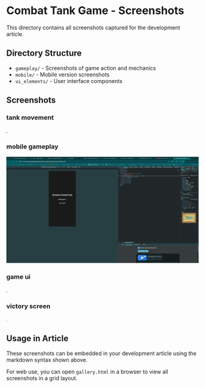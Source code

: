 # Combat Tank Game - Screenshots

This directory contains all screenshots captured for the development article.

## Directory Structure

- `gameplay/` - Screenshots of game action and mechanics
- `mobile/` - Mobile version screenshots
- `ui_elements/` - User interface components

## Screenshots

### tank movement
![tank movement](gameplay/tank_movement.png)

### mobile gameplay
![mobile gameplay](mobile/mobile_gameplay.png)

### game ui
![game ui](ui_elements/game_ui.png)

### victory screen
![victory screen](ui_elements/victory_screen.png)


## Usage in Article

These screenshots can be embedded in your development article using the markdown syntax shown above.

For web use, you can open `gallery.html` in a browser to view all screenshots in a grid layout.
